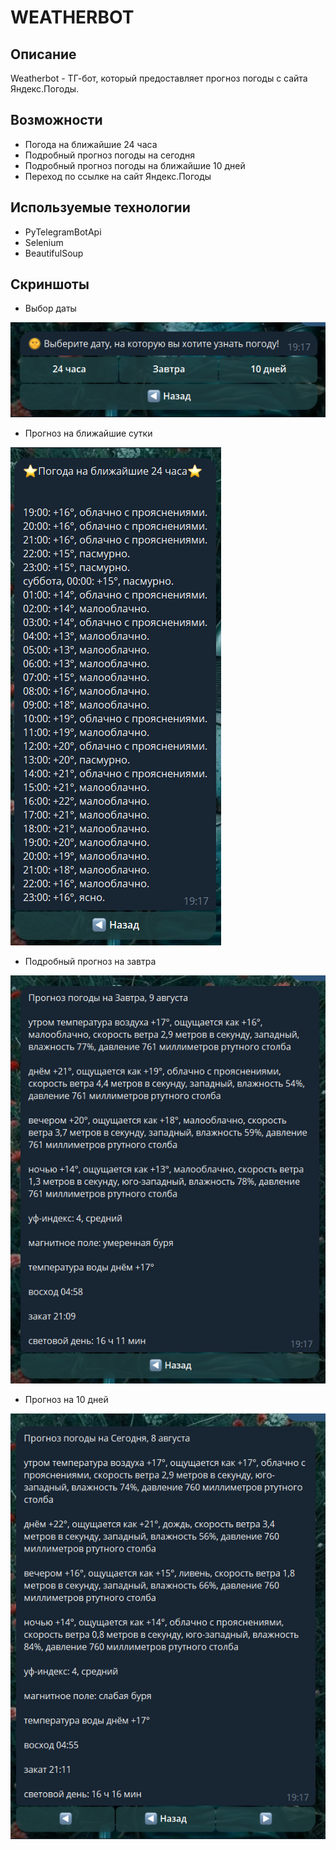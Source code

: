 # WEATHERBOT
## Описание
Weatherbot - ТГ-бот, который предоставляет прогноз погоды с сайта Яндекс.Погоды.
## Возможности
* Погода на ближайшие 24 часа
* Подробный прогноз погоды на сегодня
* Подробный прогноз погоды на ближайшие 10 дней
* Переход по ссылке на сайт Яндекс.Погоды
## Используемые технологии
* PyTelegramBotApi
* Selenium
* BeautifulSoup
## Скриншоты
* Выбор даты


![Выбор даты](screenshots/choose_date.png)
* Прогноз на ближайшие сутки


![Прогноз на ближайшие сутки](screenshots/24_hours.png)
* Подробный прогноз на завтра


![Подробный прогноз на завтра](screenshots/tomorrow.png)
* Прогноз на 10 дней


![Прогноз на 10 дней](screenshots/10_days.png)
